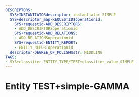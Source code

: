 ```yaml
---
DESCRIPTORS:
  SYS+INSTANTIATORdescriptor: instantiator-SIMPLE
  SYS+descriptor_map-REQUESTID$operationid:
    SYS+requestid-ADD_DESCRIPTORS:
    - ADD_DESCRIPTORSoperationid
    SYS+requestid-ADD_RELATIONS:
    - ADD_RELATIONSoperationid
    SYS+requestid-ENTITY_REPORT:
    - ENTITY_REPORToperationid
  descriptor-DEGREE_OF_POLISH$str: MIDDLING
TAGS:
- SYS+classifier-ENTITY_TYPE/TEST+classifier_value-SIMPLE
---
```

# Entity TEST+simple-GAMMA

